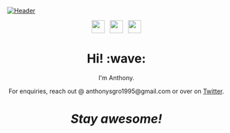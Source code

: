 [![Header](https://user-images.githubusercontent.com/64649626/126836994-24bff721-b63a-4cf5-8397-ca46c0663def.png "Header")](https://anthony-sgro.com/)

<p align='center'>
  <a href="https://anthony-sgro.com"><img height="30" src="https://user-images.githubusercontent.com/64649626/126838855-a05abc4a-029e-4eda-a96c-7a31304e2933.png"></a>&nbsp;&nbsp;
  <a href="https://twitter.com/YaBoySgro"><img height="30" src="https://user-images.githubusercontent.com/64649626/126838011-1f4e8130-3e10-4f3f-8f41-19425ad09134.png"></a>&nbsp;&nbsp;
  <a href="https://www.linkedin.com/in/sgro/"><img height="30" src="https://user-images.githubusercontent.com/64649626/126838172-3d2de30c-13eb-475a-ab91-9e8e5e5d5c48.png"></a>
</p>

<!-- Hey there 👋, -->
<h1 align='center'> Hi! :wave:</h1>
<p align='center'>
I'm Anthony.
</p>
<p align='center'>For enquiries, reach out @ anthonysgro1995@gmail.com or over on <a href="https://twitter.com/YaBoySgro">Twitter</a>.</p>

<h1 align='center'><i>Stay awesome!</i></h1>


<!--
**anthonysgro/anthonysgro** is a ✨ _special_ ✨ repository because its `README.md` (this file) appears on your GitHub profile.

Here are some ideas to get you started:

- 🔭 I’m currently working on ...
- 🌱 I’m currently learning ...
- 📫 How to reach me: ...
